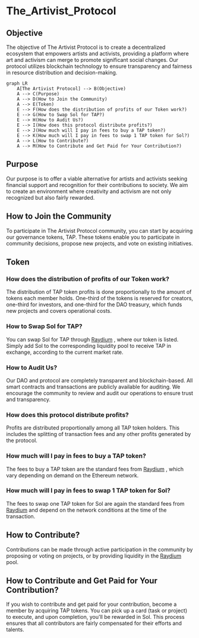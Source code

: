 # The_Artivist_Protocol

## Objective

The objective of The Artivist Protocol is to create a decentralized ecosystem that empowers artists and activists, providing a platform where art and activism can merge to promote significant social changes. Our protocol utilizes blockchain technology to ensure transparency and fairness in resource distribution and decision-making.

```mermaid
graph LR
    A[The Artivist Protocol] --> B(Objective)
    A --> C(Purpose)
    A --> D(How to Join the Community)
    A --> E(Token)
    E --> F(How does the distribution of profits of our Token work?)
    E --> G(How to Swap Sol for TAP?)
    E --> H(How to Audit Us?)
    E --> I(How does this protocol distribute profits?)
    E --> J(How much will I pay in fees to buy a TAP token?)
    E --> K(How much will I pay in fees to swap 1 TAP token for Sol?)
    A --> L(How to Contribute?)
    A --> M(How to Contribute and Get Paid for Your Contribution?)

```

## Purpose

Our purpose is to offer a viable alternative for artists and activists seeking financial support and recognition for their contributions to society. We aim to create an environment where creativity and activism are not only recognized but also fairly rewarded.

## How to Join the Community

To participate in The Artivist Protocol community, you can start by acquiring our governance tokens, TAP. These tokens enable you to participate in community decisions, propose new projects, and vote on existing initiatives.

## Token

### How does the distribution of profits of our Token work?

The distribution of TAP token profits is done proportionally to the amount of tokens each member holds. One-third of the tokens is reserved for creators, one-third for investors, and one-third for the DAO treasury, which funds new projects and covers operational costs.

### How to Swap Sol for TAP?

You can swap Sol for TAP through [Raydium](https://raydium.io/)
, where our token is listed. Simply add Sol to the corresponding liquidity pool to receive TAP in exchange, according to the current market rate.

### How to Audit Us?

Our DAO and protocol are completely transparent and blockchain-based. All smart contracts and transactions are publicly available for auditing. We encourage the community to review and audit our operations to ensure trust and transparency.

### How does this protocol distribute profits?

Profits are distributed proportionally among all TAP token holders. This includes the splitting of transaction fees and any other profits generated by the protocol.

### How much will I pay in fees to buy a TAP token?

The fees to buy a TAP token are the standard fees from [Raydium](https://raydium.io/)
, which vary depending on demand on the Ethereum network.

### How much will I pay in fees to swap 1 TAP token for Sol?

The fees to swap one TAP token for Sol are again the standard fees from [Raydium](https://raydium.io/)
 and depend on the network conditions at the time of the transaction.

## How to Contribute?

Contributions can be made through active participation in the community by proposing or voting on projects, or by providing liquidity in the [Raydium](https://raydium.io/)
 pool.

## How to Contribute and Get Paid for Your Contribution?

If you wish to contribute and get paid for your contribution, become a member by acquiring TAP tokens. You can pick up a card (task or project) to execute, and upon completion, you'll be rewarded in Sol. This process ensures that all contributors are fairly compensated for their efforts and talents.